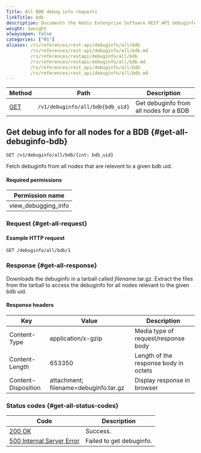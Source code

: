 ```yaml
---
Title: All BDB debug info requests
linkTitle: bdb
description: Documents the Redis Enterprise Software REST API debuginfo/all/bdb requests.
weight: $weight
alwaysopen: false
categories: ["RS"]
aliases: /rs/references/rest-api/debuginfo/all/bdb
         /rs/references/rest-api/debuginfo/all/bdb.md
         /rs/references/restapi/debuginfo/all/bdb
         /rs/references/restapi/debuginfo/all/bdb.md
         /rs/references/rest_api/debuginfo/all/bdb
         /rs/references/rest_api/debuginfo/all/bdb.md
---
```


| Method | Path | Description |
|--------|------|-------------|
| [GET](#get-all-debuginfo-bdb) | `/v1/debuginfo/all/bdb{bdb_uid}` | Get debuginfo from all nodes for a BDB |

## Get debug info for all nodes for a BDB {#get-all-debuginfo-bdb}

	GET /v1/debuginfo/all/bdb/{int: bdb_uid}

Fetch debuginfo from all nodes that are relevent to a given bdb uid.

#### Required permissions

| Permission name |
|-----------------|
| view_debugging_info |

### Request {#get-all-request} 

#### Example HTTP request

	GET /debuginfo/all/bdb/1 

### Response {#get-all-response} 

Downloads the debuginfo in a tarball called _filename_.tar.gz. Extract the files from the tarball to access the debuginfo for all nodes relevant to the given bdb uid.

#### Response headers

| Key | Value | Description |
|-----|-------|-------------|
| Content-Type | application/x-gzip | Media type of request/response body |
| Content-Length | 653350 | Length of the response body in octets |
| Content-Disposition | attachment; filename=debuginfo.tar.gz | Display response in browser 

### Status codes {#get-all-status-codes} 

| Code | Description |
|------|-------------|
| [200 OK](http://www.w3.org/Protocols/rfc2616/rfc2616-sec10.html#sec10.2.1) | Success. |
| [500 Internal Server Error](http://www.w3.org/Protocols/rfc2616/rfc2616-sec10.html#sec10.5.1) | Failed to get debuginfo. |
